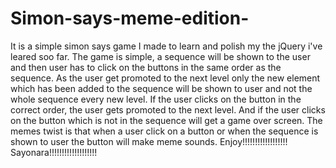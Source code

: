 # Simon-says-meme-edition-

It is a simple simon says game I made to learn and polish my the jQuery i've leared soo far.
The game is simple, a sequence will be shown to the user and then user has to click on the buttons in the same order as the sequence.
As the user get promoted to the next level only the new element which has been added to the sequence will be shown to user and not the whole sequence every new level.
If the user clicks on the button in the correct order, the user gets promoted to the next level.
And if the user clicks on the button which is not in the sequence will get a game over screen.
The memes twist is that when a user click on a button or when the sequence is shown to user the button will make meme sounds.
Enjoy!!!!!!!!!!!!!!!!!!
Sayonara!!!!!!!!!!!!!!!!!!!

